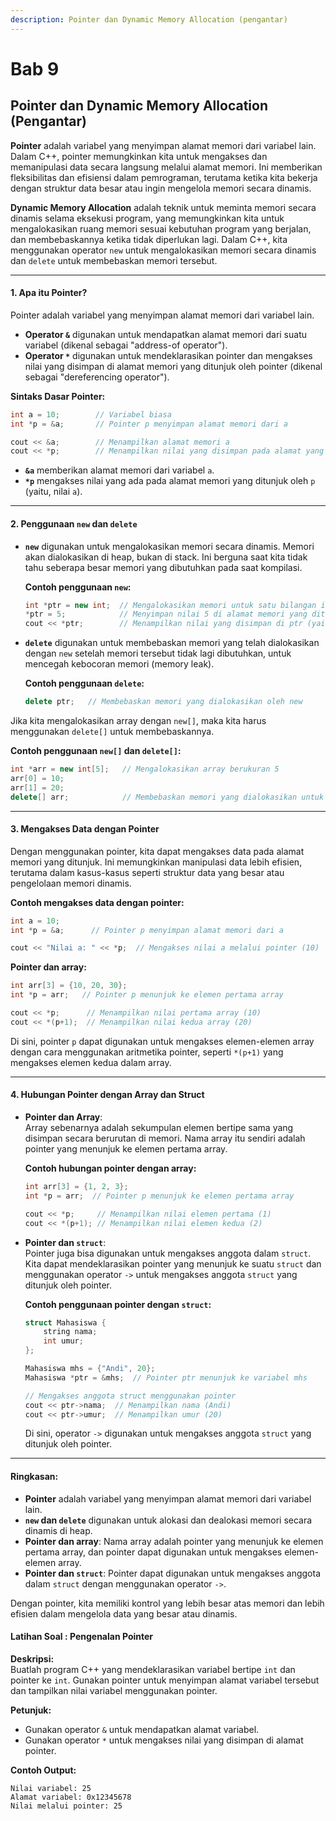 ```yaml
---
description: Pointer dan Dynamic Memory Allocation (pengantar)
---
```


# Bab 9

## **Pointer dan Dynamic Memory Allocation (Pengantar)**

**Pointer** adalah variabel yang menyimpan alamat memori dari variabel lain. Dalam C++, pointer memungkinkan kita untuk mengakses dan memanipulasi data secara langsung melalui alamat memori. Ini memberikan fleksibilitas dan efisiensi dalam pemrograman, terutama ketika kita bekerja dengan struktur data besar atau ingin mengelola memori secara dinamis.

**Dynamic Memory Allocation** adalah teknik untuk meminta memori secara dinamis selama eksekusi program, yang memungkinkan kita untuk mengalokasikan ruang memori sesuai kebutuhan program yang berjalan, dan membebaskannya ketika tidak diperlukan lagi. Dalam C++, kita menggunakan operator `new` untuk mengalokasikan memori secara dinamis dan `delete` untuk membebaskan memori tersebut.

***

#### **1. Apa itu Pointer?**

Pointer adalah variabel yang menyimpan alamat memori dari variabel lain.

* **Operator `&`** digunakan untuk mendapatkan alamat memori dari suatu variabel (dikenal sebagai "address-of operator").
* **Operator `*`** digunakan untuk mendeklarasikan pointer dan mengakses nilai yang disimpan di alamat memori yang ditunjuk oleh pointer (dikenal sebagai "dereferencing operator").

**Sintaks Dasar Pointer:**

```cpp
int a = 10;        // Variabel biasa
int *p = &a;       // Pointer p menyimpan alamat memori dari a

cout << &a;        // Menampilkan alamat memori a
cout << *p;        // Menampilkan nilai yang disimpan pada alamat yang ditunjuk oleh p (yaitu, 10)
```

* **`&a`** memberikan alamat memori dari variabel `a`.
* **`*p`** mengakses nilai yang ada pada alamat memori yang ditunjuk oleh `p` (yaitu, nilai `a`).

***

#### **2. Penggunaan `new` dan `delete`**

*   **`new`** digunakan untuk mengalokasikan memori secara dinamis. Memori akan dialokasikan di heap, bukan di stack. Ini berguna saat kita tidak tahu seberapa besar memori yang dibutuhkan pada saat kompilasi.

    **Contoh penggunaan `new`:**

    ```cpp
    int *ptr = new int;  // Mengalokasikan memori untuk satu bilangan integer
    *ptr = 5;            // Menyimpan nilai 5 di alamat memori yang ditunjuk oleh ptr
    cout << *ptr;        // Menampilkan nilai yang disimpan di ptr (yaitu 5)
    ```
*   **`delete`** digunakan untuk membebaskan memori yang telah dialokasikan dengan `new` setelah memori tersebut tidak lagi dibutuhkan, untuk mencegah kebocoran memori (memory leak).

    **Contoh penggunaan `delete`:**

    ```cpp
    delete ptr;   // Membebaskan memori yang dialokasikan oleh new
    ```

Jika kita mengalokasikan array dengan `new[]`, maka kita harus menggunakan `delete[]` untuk membebaskannya.

**Contoh penggunaan `new[]` dan `delete[]`:**

```cpp
int *arr = new int[5];   // Mengalokasikan array berukuran 5
arr[0] = 10;
arr[1] = 20;
delete[] arr;            // Membebaskan memori yang dialokasikan untuk array
```

***

#### **3. Mengakses Data dengan Pointer**

Dengan menggunakan pointer, kita dapat mengakses data pada alamat memori yang ditunjuk. Ini memungkinkan manipulasi data lebih efisien, terutama dalam kasus-kasus seperti struktur data yang besar atau pengelolaan memori dinamis.

**Contoh mengakses data dengan pointer:**

```cpp
int a = 10;
int *p = &a;      // Pointer p menyimpan alamat memori dari a

cout << "Nilai a: " << *p;  // Mengakses nilai a melalui pointer (10)
```

**Pointer dan array:**

```cpp
int arr[3] = {10, 20, 30};
int *p = arr;   // Pointer p menunjuk ke elemen pertama array

cout << *p;      // Menampilkan nilai pertama array (10)
cout << *(p+1);  // Menampilkan nilai kedua array (20)
```

Di sini, pointer `p` dapat digunakan untuk mengakses elemen-elemen array dengan cara menggunakan aritmetika pointer, seperti `*(p+1)` yang mengakses elemen kedua dalam array.

***

#### **4. Hubungan Pointer dengan Array dan Struct**

*   **Pointer dan Array**:\
    Array sebenarnya adalah sekumpulan elemen bertipe sama yang disimpan secara berurutan di memori. Nama array itu sendiri adalah pointer yang menunjuk ke elemen pertama array.

    **Contoh hubungan pointer dengan array:**

    ```cpp
    int arr[3] = {1, 2, 3};
    int *p = arr;  // Pointer p menunjuk ke elemen pertama array

    cout << *p;     // Menampilkan nilai elemen pertama (1)
    cout << *(p+1); // Menampilkan nilai elemen kedua (2)
    ```
*   **Pointer dan `struct`**:\
    Pointer juga bisa digunakan untuk mengakses anggota dalam `struct`. Kita dapat mendeklarasikan pointer yang menunjuk ke suatu `struct` dan menggunakan operator `->` untuk mengakses anggota `struct` yang ditunjuk oleh pointer.

    **Contoh penggunaan pointer dengan `struct`:**

    ```cpp
    struct Mahasiswa {
        string nama;
        int umur;
    };

    Mahasiswa mhs = {"Andi", 20};
    Mahasiswa *ptr = &mhs;  // Pointer ptr menunjuk ke variabel mhs

    // Mengakses anggota struct menggunakan pointer
    cout << ptr->nama;  // Menampilkan nama (Andi)
    cout << ptr->umur;  // Menampilkan umur (20)
    ```

    Di sini, operator `->` digunakan untuk mengakses anggota `struct` yang ditunjuk oleh pointer.

***

#### **Ringkasan:**

* **Pointer** adalah variabel yang menyimpan alamat memori dari variabel lain.
* **`new` dan `delete`** digunakan untuk alokasi dan dealokasi memori secara dinamis di heap.
* **Pointer dan array**: Nama array adalah pointer yang menunjuk ke elemen pertama array, dan pointer dapat digunakan untuk mengakses elemen-elemen array.
* **Pointer dan `struct`**: Pointer dapat digunakan untuk mengakses anggota dalam `struct` dengan menggunakan operator `->`.

Dengan pointer, kita memiliki kontrol yang lebih besar atas memori dan lebih efisien dalam mengelola data yang besar atau dinamis.

#### **Latihan Soal : Pengenalan Pointer**

**Deskripsi:**\
Buatlah program C++ yang mendeklarasikan variabel bertipe `int` dan pointer ke `int`. Gunakan pointer untuk menyimpan alamat variabel tersebut dan tampilkan nilai variabel menggunakan pointer.

**Petunjuk:**

* Gunakan operator `&` untuk mendapatkan alamat variabel.
* Gunakan operator `*` untuk mengakses nilai yang disimpan di alamat pointer.

**Contoh Output:**

```
Nilai variabel: 25
Alamat variabel: 0x12345678
Nilai melalui pointer: 25
```
